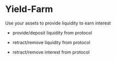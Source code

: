 # Yield-Farm
Use your assets to provide liquidity to earn interest

- provide/deposit liquidity from protocol

- retract/remove liquidity from protocol

- retract/remove interest from protocol
